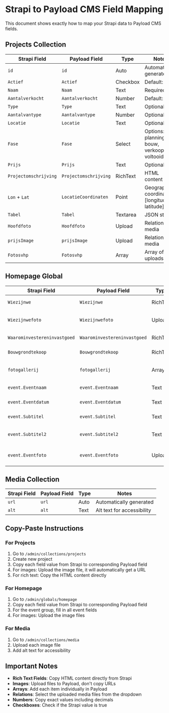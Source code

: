 # Strapi to Payload CMS Field Mapping

This document shows exactly how to map your Strapi data to Payload CMS fields.

## Projects Collection

| Strapi Field | Payload Field | Type | Notes |
|--------------|---------------|------|-------|
| `id` | `id` | Auto | Automatically generated |
| `Actief` | `Actief` | Checkbox | Default: true |
| `Naam` | `Naam` | Text | Required |
| `Aantalverkocht` | `Aantalverkocht` | Number | Default: 0 |
| `Type` | `Type` | Text | Optional |
| `Aantalvantype` | `Aantalvantype` | Number | Optional |
| `Locatie` | `Locatie` | Text | Optional |
| `Fase` | `Fase` | Select | Options: planning, bouw, verkoop, voltooid |
| `Prijs` | `Prijs` | Text | Optional |
| `Projectomschrijving` | `Projectomschrijving` | RichText | HTML content |
| `Lon` + `Lat` | `LocatieCoordinaten` | Point | Geographic coordinates [longitude, latitude] |
| `Tabel` | `Tabel` | Textarea | JSON string |
| `Hoofdfoto` | `Hoofdfoto` | Upload | Relation to media |
| `prijsImage` | `prijsImage` | Upload | Relation to media |
| `Fotosvhp` | `Fotosvhp` | Array | Array of uploads |

## Homepage Global

| Strapi Field | Payload Field | Type | Notes |
|--------------|---------------|------|-------|
| `Wiezijnwe` | `Wiezijnwe` | RichText | HTML content |
| `Wiezijnwefoto` | `Wiezijnwefoto` | Upload | Relation to media |
| `Waarominvestereninvastgoed` | `Waarominvestereninvastgoed` | RichText | HTML content |
| `Bouwgrondtekoop` | `Bouwgrondtekoop` | RichText | HTML content |
| `fotogallerij` | `fotogallerij` | Array | Array of uploads |
| `event.Eventnaam` | `event.Eventnaam` | Text | Event name |
| `event.Eventdatum` | `event.Eventdatum` | Text | Event date |
| `event.Subtitel` | `event.Subtitel` | Text | Event subtitle |
| `event.Subtitel2` | `event.Subtitel2` | Text | Event subtitle 2 |
| `event.Eventfoto` | `event.Eventfoto` | Upload | Relation to media |

## Media Collection

| Strapi Field | Payload Field | Type | Notes |
|--------------|---------------|------|-------|
| `url` | `url` | Auto | Automatically generated |
| `alt` | `alt` | Text | Alt text for accessibility |

## Copy-Paste Instructions

### For Projects

1. Go to `/admin/collections/projects`
2. Create new project
3. Copy each field value from Strapi to corresponding Payload field
4. For images: Upload the image file, it will automatically get a URL
5. For rich text: Copy the HTML content directly

### For Homepage

1. Go to `/admin/globals/homepage`
2. Copy each field value from Strapi to corresponding Payload field
3. For the event group, fill in all event fields
4. For images: Upload the image files

### For Media

1. Go to `/admin/collections/media`
2. Upload each image file
3. Add alt text for accessibility

## Important Notes

- **Rich Text Fields**: Copy HTML content directly from Strapi
- **Images**: Upload files to Payload, don't copy URLs
- **Arrays**: Add each item individually in Payload
- **Relations**: Select the uploaded media files from the dropdown
- **Numbers**: Copy exact values including decimals
- **Checkboxes**: Check if the Strapi value is true
